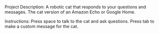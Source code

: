 Project Description: A robotic cat that responds to your questions and messages. The cat version of an Amazon Echo or Google Home.

Instructions: Press space to talk to the cat and ask questions. Press tab to make a custom message for the cat.
